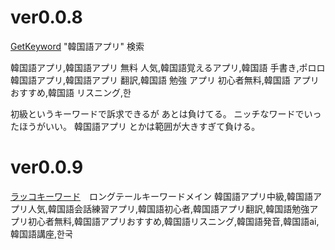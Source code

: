 # ver0.0.8
[GetKeyword](https://getkeywords.jp/suggestword/751531d8ab3f2e59ce4896a4f9ae87e0?term=7d348e7f8e1a2573f01420f7d81eee19)  "韓国語アプリ"  検索

韓国語アプリ,韓国語アプリ 無料 人気,韓国語覚えるアプリ,韓国語 手書き,ポロロ 韓国語アプリ,韓国語アプリ 翻訳,韓国語 勉強 アプリ 初心者無料,韓国語 アプリ おすすめ,韓国語 リスニング,한

初級というキーワードで訴求できるが
あとは負けてる。
ニッチなワードでいったほうがいい。 韓国語アプリ とかは範囲が大きすぎて負ける。


# ver0.0.9
[ラッコキーワード](https://rakkokeyword.com/result/suggest?q=%E9%9F%93%E5%9B%BD%E8%AA%9E%20%E3%82%A2%E3%83%97%E3%83%AA)　ロングテールキーワードメイン
韓国語アプリ中級,韓国語アプリ人気,韓国語会話練習アプリ,韓国語初心者,韓国語アプリ翻訳,韓国語勉強アプリ初心者無料,韓国語アプリおすすめ,韓国語リスニング,韓国語発音,韓国語ai,韓国語講座,한국
